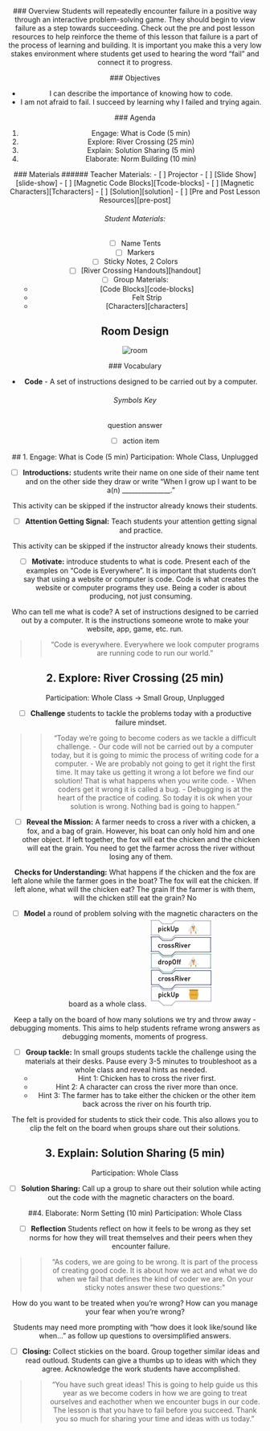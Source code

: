 <header class='header' title='I am a Coder' subtitle='Lesson 01'/>

<notable>
<iconp src='/icons/activity.png'>### Overview</iconp>
Students will repeatedly encounter failure in a positive way through an interactive problem-solving game. They should begin to view failure as a step towards succeeding. Check out the pre and post lesson resources to help reinforce the theme of this lesson that failure is a part of the process of learning and building. It is important you make this a very low stakes environment where students get used to hearing the word “fail” and connect it to progress. 

<iconp src='/icons/objectives.png'>### Objectives</iconp>
- I can describe the importance of knowing how to code.
- I am not afraid to fail. I succeed by learning why I failed and trying again.

<iconp src='/icons/agenda.png'>### Agenda</iconp>
1. Engage: What is Code (5 min)
1. Explore: River Crossing (25 min)
1. Explain: Solution Sharing (5 min)
1. Elaborate: Norm Building (10 min)


<note>
<iconp src='/icons/materials.png'>### Materials</iconp>
###### Teacher Materials:
- [ ] Projector
- [ ] [Slide Show][slide-show]
- [ ] [Magnetic Code Blocks][Tcode-blocks]
- [ ] [Magnetic Characters][Tcharacters]
- [ ] [Solution][solution]
- [ ] [Pre and Post Lesson Resources][pre-post]
 
###### Student Materials:
- [ ] Name Tents
- [ ] Markers
- [ ] Sticky Notes, 2 Colors
- [ ] [River Crossing Handouts][handout]
- [ ] Group Materials:
	- [Code Blocks][code-blocks]
	- Felt Strip
	- [Characters][characters]

</note>

## Room Design

![room](./images/desk-setup_online.png)

<note>

<iconp src='/icons/vocab.png'>### Vocabulary</iconp>
- **Code** - A set of instructions designed to be carried out by a computer.

###### Symbols Key
<iconp ml='1.65em' type='question'>question</iconp>
<iconp ml='1.65em' type='answer'>answer</iconp>
- [ ] action item 
</note>

<pagebreak/>
## 1. Engage: What is Code (5 min) 
Participation: Whole Class, Unplugged

- [ ] **Introductions:** students write their name on one side of their name tent and on the other side they draw or write “When I grow up I want to be a(n) _______________.”

<note type="tip"> This activity can be skipped if the instructor already knows their students.</note>

- [ ] **Attention Getting Signal:** Teach students your attention getting signal and practice. 

<note type="tip"> This activity can be skipped if the instructor already knows their students.</note>

- [ ] **Motivate:** introduce students to what is code. Present each of the examples on “Code is Everywhere”. It is important that students don’t say that using a website or computer is code. Code is what creates the website or computer programs they use. Being a coder is about producing, not just consuming.

<iconp type="question">Who can tell me what is code?</iconp>
<iconp type="answer">A set of instructions designed to be carried out by a computer. It is the instructions someone wrote to make your website, app, game, etc. run.</iconp>

> > “Code is everywhere. Everywhere we look computer programs are running code to run our world.”

## 2. Explore: River Crossing (25 min) 
Participation: Whole Class ->  Small Group, Unplugged

- [ ] **Challenge** students to tackle the problems today with a productive failure mindset. 

> >  “Today we’re going to become coders as we tackle a difficult challenge.
			- Our code will not be carried out by a computer today, but it is going to mimic the process of writing code for a computer.
			- We are probably not going to get it right the first time. It may take us getting it wrong a lot before we find our solution! That is what happens when you write code.
			- When coders get it wrong it is called a bug.
			- Debugging is at the heart of the practice of coding. So today it is ok when your solution is wrong. Nothing bad is going to happen.”

- [ ] **Reveal the Mission:** A farmer needs to cross a river with a chicken, a fox, and a bag of grain. However, his boat can only hold him and one other object. If left together, the fox will eat the chicken and the chicken will eat the grain. You need to get the farmer across the river without losing any of them.

**Checks for Understanding:**
<iconp type="question"> What happens if the chicken and the fox are left alone while the farmer goes in the boat? </iconp>
<iconp type="answer"> The fox will eat the chicken.</iconp>
<iconp type="question"> If left alone, what will the chicken eat?</iconp>
<iconp type="answer"> The grain</iconp>
<iconp type="question"> If the farmer is with them, will the chicken still eat the grain?</iconp>
<iconp type="answer"> No </iconp>

- [ ] **Model** a round of problem solving with the magnetic characters on the board as a whole class.
![sample-code](./images/sample-code.jpeg)

<note type="tip">Keep a tally on the board of how many solutions we try and throw away - debugging moments. This aims to help students reframe wrong answers as debugging moments, moments of progress.</note>

- [ ] **Group tackle:** In small groups students tackle the challenge using the materials at their desks. Pause every 3-5 minutes to troubleshoot as a whole class and reveal hints as needed.
	- Hint 1: Chicken has to cross the river first.
	- Hint 2: A character can cross the river more than once.
	- Hint 3: The farmer has to take either the chicken or the other item back across the river on his fourth trip.

<note type="tip">The felt is provided for students to stick their code. This also allows you to clip the felt on the board when groups share out their solutions.</note>

## 3. Explain: Solution Sharing (5 min)
Participation: Whole Class

- [ ] **Solution Sharing:** Call up a group to share out their solution while acting out the code with the magnetic characters on the board.

##4. Elaborate: Norm Setting (10 min)
Participation: Whole Class

- [ ] **Reflection** Students reflect on how it feels to be wrong as they set norms for how they will treat themselves and their peers when they encounter failure.

> > “As coders, we are going to be wrong. It is part of the process of creating good code. It is about how we act and what we do when we fail that defines the kind of coder we are. On your sticky notes answer these two questions:"

<iconp type="question">How do you want to be treated when you’re wrong?</iconp>
<iconp type="question">How can you manage your fear when you’re wrong?</iconp>

<note type="tip">Students may need more prompting with “how does it look like/sound like when…” as follow up questions to oversimplified answers.</note>

- [ ] **Closing:** Collect stickies on the board. Group together similar ideas and read outloud. Students can give a thumbs up to ideas with which they agree. Acknowledge the work students have accomplished.

> > “You have such great ideas! This is going to help guide us this year as we become coders in how we are going to treat ourselves and eachother when we encounter bugs in our code. The lesson is that you have to fail before you succeed. Thank you so much for sharing your time and ideas with us today.”

</notable>

[slide-show]: https://docs.google.com/presentation/d/1XD_MyZ350fmlR0n61mbOm8lVVDXjy-ymguw_Afn8lbc/edit?usp=sharing
[bug]: https://docs.google.com/document/d/1nsZKA0Pq9K1XtSI7n0oyUqLmY5HV9E9t4LU_wkDZJYA/edit?usp=sharing
[plan]: https://drive.google.com/file/d/0B2wBzr9vcXjPN3hPQmItMndvQ1k/view
[zine]: https://tinyurl.com/scratch-zine
